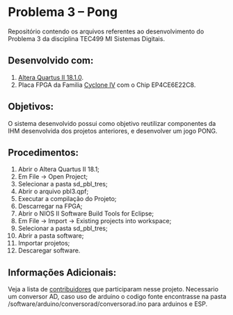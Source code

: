 # Problema 3 – Pong

Repositório contendo os arquivos referentes ao desenvolvimento do Problema 3 da disciplina TEC499 MI Sistemas Digitais.

## Desenvolvido com:
1. [Altera Quartus II 18.1.0](https://fpgasoftware.intel.com/18.1/?edition=lite).
2. Placa FPGA da Familia [Cyclone IV](https://www.intel.com/content/dam/www/programmable/us/en/pdfs/literature/hb/cyclone-iv/cyiv-51001.pdf) com o Chip EP4CE6E22C8.

## Objetivos:

O sistema desenvolvido possui como objetivo reutilizar componentes da IHM desenvolvida dos projetos anteriores, e desenvolver um jogo PONG.

## Procedimentos:

1. Abrir o Altera Quartus II 18.1;
2. Em File -> Open Project;
3. Selecionar a pasta sd_pbl_tres;
4. Abrir o arquivo pbl3.qpf;
5. Executar a compilação do Projeto;
6. Descarregar na FPGA;
7. Abrir o NIOS II Software Build Tools for Eclipse;
8. Em File -> Import -> Existing projects into workspace;
9. Selecionar a pasta sd_pbl_tres;
10. Abrir a pasta software;
11. Importar projetos;
12. Descaregar software.

## Informações Adicionais:

Veja a lista de [contribuidores](https://github.com/alysondantas/sd_pbl_tres/contributors) que participaram nesse projeto.
Necessario um conversor AD, caso uso de arduino o codigo fonte encontrasse na pasta /software/arduino/conversorad/conversorad.ino para arduinos e ESP.
